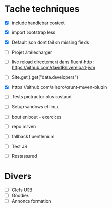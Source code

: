 # Tache techniques

+ [X] include handlebar context
+ [X] import bootstrap less
+ [X] Default json dont fail on missing fields

+ [ ] Projet à télécharger
+ [ ] live reload directement dans fluent-http : https://github.com/davidB/livereload-jvm
+ [ ] Site.get().get("data.developers")
+ [X] https://github.com/allegro/grunt-maven-plugin
+ [ ] Tests protractor plus costaud
+ [ ] Setup windows et linux
+ [ ] bout en bout - exercices
+ [ ] repo maven
+ [ ] fallback fluentlenium
+ [ ] Test JS
+ [ ] Restassured

# Divers

+ [ ] Clefs USB
+ [ ] Goodies
+ [ ] Annonce formation
